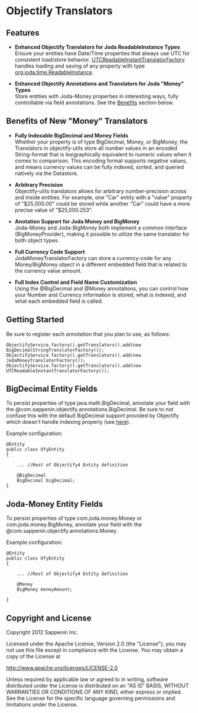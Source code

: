 Objectify Translators
===========================

Features
------

+ <b>Enhanced Objectify Translators for Joda ReadableInstance Types</b><br/>
Ensure your entities have Date/Time properties that always use UTC for consistent load/store behavior.  <a href="https://github.com/sappenin/objectify-utils/blob/master/src/main/java/com/sappenin/objectify/translate/UTCReadableInstantTranslatorFactory.java">UTCReadableInstantTranslatorFactory</a> 
handles loading and saving of any property with type <a href="http://joda-time.sourceforge.net/apidocs/org/joda/time/ReadableInstant.html">org.joda.time.ReadableInstance</a>.

+ <b>Enhanced Objectify Annotations and Translators for Joda "Money" Types</b><br/>
Store entities with Joda-Money properties in interesting ways, fully controllable via field annotations.  See the <a href="https://github.com/sappenin/objectify-utils#benefits-of-new-money-translators">Benefits</a> section below.


Benefits of New "Money" Translators
------

+ <b>Fully Indexable BigDecimal and Money Fields</b><br/>
Whether your property is of type BigDecimal, Money, or BigMoney, the Translators in objectify-utils store all number values in an encoded String-format that is lexigraphically equivalent to numeric values when it comes to comparison.  This encoding format supports negative values, and means currency values can be fully indexed, sorted, and queried natively via the Datastore.   

+ <b>Arbitrary Precision</b><br/>
Objectify-utils translators allows for arbitrary number-precision across and inside entities.  For example, one "Car" entity with a "value" property of "$25,000.00" could be stored while another "Car" could have a more precise value of "$25,000.253".

+ <b>Anotation Support for Joda Money and BigMoney</b><br/>
Joda-Money and Joda-BigMoney both implement a common interface (BigMoneyProvider), making it possible to utilize the same translator for both object types.  

+ <b>Full Currency Code Support</b><br/>
JodaMoneyTranslatorFactory can store a currency-code for any Money/BigMoney object in a different embedded field that is related to the currency value amount.

+ <b>Full Index Control and Field Name Customization</b><br/>
Using the @BigDecimal and @Money annotations, you can control how your Number and Currency information is stored, what is indexed, and what each embedded field is called.


Getting Started
----------
Be sure to register each annotation that you plan to use, as follows:

	ObjectifyService.factory().getTranslators().add(new BigDecimalStringTranslatorFactory());
	ObjectifyService.factory().getTranslators().add(new JodaMoneyTranslatorFactory());
	ObjectifyService.factory().getTranslators().add(new UTCReadableInstantTranslatorFactory());

BigDecimal Entity Fields
-------
To persist properties of type java.math.BigDecimal, annotate your field with the @com.sappenin.objectify.annotations.BigDecimal.  Be sure to not confuse this with the default BigDecimal support provided by Objectify which doesn't handle indexing properly (see <a href="http://code.google.com/p/objectify-appengine/source/browse/src/main/java/com/googlecode/objectify/impl/translate/opt/BigDecimalLongTranslatorFactory.java">here</a>).    

Example configuration:

    @Entity
    public class OfyEntity
	{
   		
   		... //Rest of Objectify4 Entity definition
   	
   		@BigDecimal
    	BigDecimal bigDecimal;
	}

Joda-Money  Entity Fields
-------
To persist properties of type com.joda.money.Money or com.joda.money.BigMoney, annotate your field with the @com.sappenin.objectify.annotations.Money. 

Example configuration:

	@Entity
    public class OfyEntity
	{
   		
   		... //Rest of Objectify4 Entity definition
   	
    	@Money
    	BigMoney moneyAmount;

	}

Copyright and License
---------------------

Copyright 2012 Sappenin Inc.

Licensed under the Apache License, Version 2.0 (the "License");
you may not use this file except in compliance with the License.
You may obtain a copy of the License at

   http://www.apache.org/licenses/LICENSE-2.0

Unless required by applicable law or agreed to in writing, software
distributed under the License is distributed on an "AS IS" BASIS,
WITHOUT WARRANTIES OR CONDITIONS OF ANY KIND, either express or implied.
See the License for the specific language governing permissions and
limitations under the License.